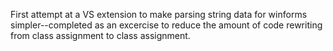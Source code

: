 First attempt at a VS extension to make parsing string data for winforms simpler--completed as an excercise to reduce the amount of code rewriting from class assignment to class assignment.
